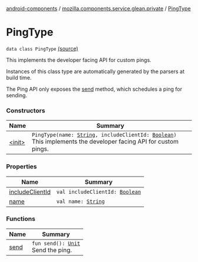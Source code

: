 [android-components](../../index.md) / [mozilla.components.service.glean.private](../index.md) / [PingType](./index.md)

# PingType

`data class PingType` [(source)](https://github.com/mozilla-mobile/android-components/blob/master/components/service/glean/src/main/java/mozilla/components/service/glean/private/PingType.kt#L18)

This implements the developer facing API for custom pings.

Instances of this class type are automatically generated by the parsers at build time.

The Ping API only exposes the [send](send.md) method, which schedules a ping for sending.

### Constructors

| Name | Summary |
|---|---|
| [&lt;init&gt;](-init-.md) | `PingType(name: `[`String`](https://kotlinlang.org/api/latest/jvm/stdlib/kotlin/-string/index.html)`, includeClientId: `[`Boolean`](https://kotlinlang.org/api/latest/jvm/stdlib/kotlin/-boolean/index.html)`)`<br>This implements the developer facing API for custom pings. |

### Properties

| Name | Summary |
|---|---|
| [includeClientId](include-client-id.md) | `val includeClientId: `[`Boolean`](https://kotlinlang.org/api/latest/jvm/stdlib/kotlin/-boolean/index.html) |
| [name](name.md) | `val name: `[`String`](https://kotlinlang.org/api/latest/jvm/stdlib/kotlin/-string/index.html) |

### Functions

| Name | Summary |
|---|---|
| [send](send.md) | `fun send(): `[`Unit`](https://kotlinlang.org/api/latest/jvm/stdlib/kotlin/-unit/index.html)<br>Send the ping. |
